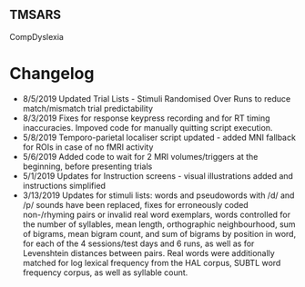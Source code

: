 ## TMSARS
CompDyslexia

# Changelog
* 8/5/2019 Updated Trial Lists - Stimuli Randomised Over Runs to reduce match/mismatch trial predictability
* 8/3/2019 Fixes for response keypress recording and for RT timing inaccuracies. Impoved code for manually quitting script execution.
* 5/8/2019 Temporo-parietal localiser script updated - added MNI fallback for ROIs in case of no fMRI activity
* 5/6/2019 Added code to wait for 2 MRI volumes/triggers at the beginning, before presenting trials
* 5/1/2019 Updates for Instruction screens - visual illustrations added and instructions simplified
* 3/13/2019 Updates for stimuli lists: words and pseudowords with /d/ and /p/ sounds have been replaced, fixes for erroneously coded non-/rhyming pairs or invalid real word exemplars, words controlled for the number of syllables, mean length, orthographic neighbourhood, sum of bigrams, mean bigram count, and sum of bigrams by position in word, for each of the 4 sessions/test days and 6 runs, as well as for Levenshtein distances between pairs. Real words were additionally matched for log lexical frequency from the HAL corpus, SUBTL word frequency corpus, as well as syllable count.
